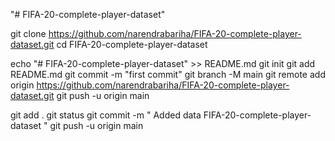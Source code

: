 "# FIFA-20-complete-player-dataset" 

git clone https://github.com/narendrabariha/FIFA-20-complete-player-dataset.git
cd FIFA-20-complete-player-dataset

echo "# FIFA-20-complete-player-dataset" >> README.md
git init
git add README.md
git commit -m "first commit"
git branch -M main
git remote add origin https://github.com/narendrabariha/FIFA-20-complete-player-dataset.git
git push -u origin main

git add .
git status
git commit -m " Added data FIFA-20-complete-player-dataset "
git push -u origin main